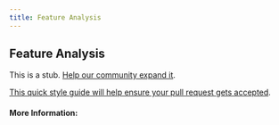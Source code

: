 ```yaml
---
title: Feature Analysis
---
```


## Feature Analysis

This is a stub. [Help our community expand it](https://github.com/freeCodeCamp/guide-articles/tree/master/articles/Design/Product-Design/Feature-Analysis/index.md).

[This quick style guide will help ensure your pull request gets accepted](https://github.com/freeCodeCamp/guide-articles/blob/master/README.md).

<!-- The article goes here, in GitHub-flavored Markdown. Feel free to add YouTube videos, images, and CodePen/JSBin embeds  -->

#### More Information:
<!-- Please add any articles you think might be helpful to read before writing the article -->


